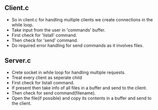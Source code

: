 ## Client.c
- So in client.c for handling multiple clients we create connections in the while loop.
- Take input from the user in 'commands' buffer.
- First check for 'listall' command.
- Then check for 'send' command.
- Do required error handling for send commands as it involves files.

## Server.c
- Crete socket in while loop for handling multiple requests.
- Treat every client as seperate child
- First check for listall command.
- If present then take info of all files in a buffer and send to the client.
- Then check for send command(filename).
- Open the file(if possible) and copy its contents in a buffer and send to the client.
